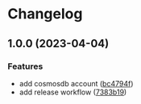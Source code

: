 # Changelog

## 1.0.0 (2023-04-04)


### Features

* add cosmosdb account ([bc4794f](https://github.com/aztfmods/module-azurerm-cosmosdb/commit/bc4794fe8a1100785002d004be83d559154df13f))
* add release workflow ([7383b19](https://github.com/aztfmods/module-azurerm-cosmosdb/commit/7383b198c07314555a97b601aef1fef9c004938c))
